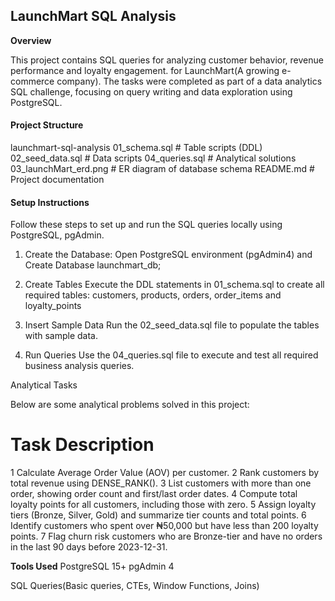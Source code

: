## LaunchMart SQL Analysis

**Overview**

This project contains SQL queries for analyzing customer behavior, revenue performance and loyalty engagement. for LaunchMart(A growing e-commerce company).
The tasks were completed as part of a data analytics SQL challenge, focusing on query writing and data exploration using PostgreSQL.

#### Project Structure
launchmart-sql-analysis
01_schema.sql          # Table scripts (DDL)
02_seed_data.sql       # Data scripts
04_queries.sql         # Analytical solutions
03_launchMart_erd.png  # ER diagram of database schema
README.md              # Project documentation

#### Setup Instructions

Follow these steps to set up and run the SQL queries locally using PostgreSQL, pgAdmin.

1. Create the Database: Open PostgreSQL environment (pgAdmin4) and Create Database launchmart_db;

2. Create Tables
Execute the DDL statements in 01_schema.sql to create all required tables: customers, products, orders, order_items and loyalty_points

3. Insert Sample Data
Run the 02_seed_data.sql file to populate the tables with sample data.

4. Run Queries
Use the 04_queries.sql file to execute and test all required business analysis queries.

Analytical Tasks

Below are some analytical problems solved in this project:

#	Task Description
1	Calculate Average Order Value (AOV) per customer.
2	Rank customers by total revenue using DENSE_RANK().
3	List customers with more than one order, showing order count and first/last order dates.
4	Compute total loyalty points for all customers, including those with zero.
5	Assign loyalty tiers (Bronze, Silver, Gold) and summarize tier counts and total points.
6	Identify customers who spent over ₦50,000 but have less than 200 loyalty points.
7	Flag churn risk customers who are Bronze-tier and have no orders in the last 90 days before 2023-12-31.

**Tools Used**
PostgreSQL 15+
pgAdmin 4

SQL Queries(Basic queries, CTEs, Window Functions, Joins)
